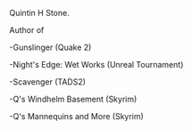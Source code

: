 Quintin H Stone.

Author of

-Gunslinger (Quake 2)

-Night's Edge: Wet Works (Unreal Tournament)

-Scavenger (TADS2)

-Q's Windhelm Basement (Skyrim)

-Q's Mannequins and More (Skyrim)
